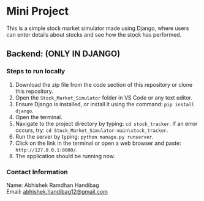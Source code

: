 # Mini Project

This is a simple stock market simulator made using Django, where users can enter details about stocks and see how the stock has performed.

## Backend: (ONLY IN DJANGO)

### Steps to run locally

1. Download the zip file from the code section of this repository or clone this repository.
2. Open the `Stock_Market_Simulator` folder in VS Code or any text editor.
3. Ensure Django is installed, or install it using the command: `pip install django`.
4. Open the terminal.
5. Navigate to the project directory by typing: `cd stock_tracker`. If an error occurs, try: `cd Stock_Market_Simulator-main\stock_tracker`.
6. Run the server by typing: `python manage.py runserver`.
7. Click on the link in the terminal or open a web browser and paste: `http://127.0.0.1:8000/`.
8. The application should be running now.

### Contact Information

Name: Abhishek Ramdhan Handibag  
Email: abhishek.handibag12@gmail.com
